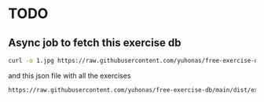 # TODO

## Async job to fetch this exercise db

```bash
curl -o 1.jpg https://raw.githubusercontent.com/yuhonas/free-exercise-db/main/exercises/Circus_Bell/1.jpg
```

and this json file with all the exercises

```bash
https://raw.githubusercontent.com/yuhonas/free-exercise-db/main/dist/exercises.json
```
